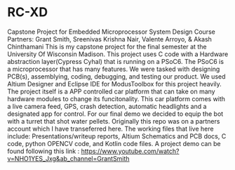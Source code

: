 # RC-XD
Capstone Project for Embedded Microprocessor System Design Course
Partners: Grant Smith, Sreenivas Krishna Nair, Valente Arroyo, & Akash Chinthamani
This is my capstone project for the final semester at the University Of Wisconsin Madison. This project uses C code with a Hardware abstraction layer(Cypress Cyhal) that is running on a PSoC6. The PSoC6 is a microprocessor that has many features. We were tasked with designing PCB(s), assemblying, coding, debugging, and testing our product. We used Altium Designer and Eclipse IDE for ModusToolbox for this project heavily. The project itself is a APP controlled car platform that can take on many hardware modules to change its funcitonality. This car platform comes with a live camera feed, GPS, crash detection, automatic headlights and a designated app for control. For our final demo we decided to equip the bot with a turret that shot water pellets. Originally this repo was on a partners account which I have transeferred here. The working files that live here include: Presentations/writeup reports, Altium Schematics and PCB docs, C code, python OPENCV code, and Kotlin code files. A project demo can be found following this link : https://www.youtube.com/watch?v=NHO1YES_Jxg&ab_channel=GrantSmith

